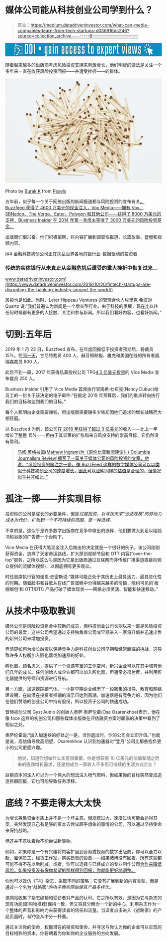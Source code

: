 # 媒体公司能从科技创业公司学到什么？

> 原文：<https://medium.datadriveninvestor.com/what-can-media-companies-learn-from-tech-startups-d036916dc246?source=collection_archive---------8----------------------->

[![](img/d83a5ed13d61650107df3b1b545404e9.png)](http://www.track.datadriveninvestor.com/1B9E)

随着越来越多的出版商考虑风险投资支持来刺激增长，他们明智的做法是关注一个多年来一直在收获风险投资回报——并遭受挫折——的群体。

![](img/e6d432ca6f52b331a3f37ac04e2d1759.png)

Photo by [Burak K](https://www.pexels.com/@weekendplayer?utm_content=attributionCopyText&utm_medium=referral&utm_source=pexels) from [Pexels](https://www.pexels.com/photo/matchstick-on-white-surface-1317255/?utm_content=attributionCopyText&utm_medium=referral&utm_source=pexels)

五年前，似乎每一个关于网络出版的新闻报道都与风险投资的宣布有关[。Buzzfeed 获得了 4600 万美元的现金注入，Vox Media——拥有 Vox、SBNation、The Verge、Eater、Polygon 和其他公司——获得了 8000 万美元的支持，Business Insider 在 2014 年第一季度末获得了 3000 万美元的风险投资基金。](https://qz.com/186492/why-venture-capitalists-are-suddenly-investing-in-news/)

出版商们很兴奋。他们积极招聘，将内容扩展到调查性报道、长篇故事、[音频](https://gystaudio.com/blog)和视频内容。

[](https://www.datadriveninvestor.com/2018/10/20/fintech-startups-are-disrupting-the-banking-industry-around-the-world/) [## 金融科技初创公司正在扰乱世界各地的银行业-数据驱动的投资者

### 传统的实体银行从未真正从金融危机后遭受的重大挫折中恢复过来…

www.datadriveninvestor.com](https://www.datadriveninvestor.com/2018/10/20/fintech-startups-are-disrupting-the-banking-industry-around-the-world/) 

风投也是如此。当时，Lerer Hippeau Ventures 的管理合伙人埃里克·希波对 Quartz 说:“我们普遍认为新闻是一个增长型行业。由于科技的发展，现在比以往任何时候都有更多的人接触、关注和参与新闻。所以我们看好内容，也看好新闻。”

# **切到:五年后**

2019 年 1 月 23 日，Buzzfeed 宣布，在年度回报低于投资者预期后，将裁员 15%。在[同一天](https://www.businessinsider.com/2019-media-layoffs-job-cuts-at-buzzfeed-huffpost-vice-details-2019-2#verizon-yahoo-aol-huffpost-800-jobs-january-23-7)，甘尼特裁员 400 人，赫芬顿邮报、雅虎和美国在线的所有者威瑞森裁员 800 人。

此后不到一周，2017 年获得私募股权公司 TPG[4.5 亿美元投资](https://variety.com/2017/digital/global/vice-cash-tpg-450-million-1202470168/)的 Vice Media 宣布裁员 250 人。

Business Insider 引用了 Vice Media 首席执行官南希·杜布克(Nancy Dubuc)给员工的一封关于该决定的电子邮件:“在敲定 2019 年预算后，我们的重点转向执行我们的目标和达到我们的目标。”

每个人都明白企业需要赚钱，但出版商需要赚多少钱却因他们追求的增长战略而大相径庭。

以 Buzzfeed 为例，该公司[在 2018 年获得了超过 3 亿美元](https://www.nytimes.com/2019/01/23/business/media/buzzfeed-layoffs.html)的收入——比上一年增长了整整 15%——但由于其显著的扩张和来自风投支持的崇高目标，它仍然没有盈利。

> [马修·英格拉姆(Mathew Ingram)为《哥伦比亚新闻评论》( Columbia Journalism Review)撰写了一篇关于媒体公司的风险投资的文章，他说，“风险投资的赌注之一是，像 BuzzFeed 这样的数字媒体公司可以以类似于科技初创公司的速度增长，因此可以证明同样的估值是合理的，但情况似乎并非如此。”](https://www.cjr.org/analysis/venture-capital-funding-vice-buzzfeed.php)

# **孤注一掷——并实现目标**

投资你的公司是成长的必要条件，但是*过度投资，以寻找未来“合适规模”的劳动力成本为代价，扩张到一个不可持续的范围，是一种选择。*

不幸的是，这似乎是许多数字出版商在竞争中做出的选择，他们要做大到足以给脸书和谷歌的广告费一个台阶下。

Vice Media 在获得大笔现金注入后做出的决定就是一个很好的例子。该公司刚刚获得资金，选择了天定命运路线，扩大原创视频节目和 OTT 内容(“over-the-top”服务，之所以这么叫是因为它是出版商通过互联网而非传统广播渠道直接向观众提供的流媒体视频)，以彻底拥有更多观众。

时任首席执行官的谢恩·史密斯说:“媒体可能正处于其历史上最具活力、最具进化性的时期。随着脸书和谷歌从在线广告蛋糕中分得越来越多的份额，隐约可见的‘瘦捆绑包’和 OTT/DTC 产品打破了媒体现状——网络必须灵活、智能和快速移动。”

# **从技术中吸取教训**

媒体公司是风险投资组合中较新的成员，但科技创业公司长期以来一直是风险投资公司的最爱，这些公司希望通过支持独角兽公司或早期进入一家将升值并迅速出售的新兴公司来增加投资。

弄清楚如何为增长融资以保持竞争力是科技创业公司早期和经常面临的挑战，这导致许多人权衡加入孵化器或加速器的好处。

孵化器，顾名思义，提供了一个资源丰富的工作空间，新兴企业可以在其中培育他们几年的成长。任何创始人或企业都可以加入孵化器，但通常必须付费，并利用孵化器提供的导师和资源进行导航。

另一方面，加速器踩踏气体。一小群早期企业经历了一段密集的指导、教育和网络建设期，在向潜在投资者推销的演示日达到高潮。加速器是有竞争力的，因为他们在他们赞助的创业公司中持有股份，所以投资于公司的快速成功。

音频初创公司 Gyst Audio 的创始人奥萨·奥萨伦霍(Osa Osarenkhoe)表示，他在像 face 这样的初创公司和那些媒体出版商在评估融资方案时面临的决策中看到了相似之处。

奥萨伦霍说:“加入加速器的好处之一是，当你退出时，你的公司会立即升值。”也就是说，高估值导致高期望，Osarenkhoe 认识到加速器对“登月”公司比那些抱负更小的公司更感兴趣。

> 他说，知道你想做什么生意很重要。你是想获得 10 亿美元的估值和随之而来的强劲增长需求，还是想成为一家收入不多但可持续的生活方式企业？

巨额资本的注入可以为一个伟大的想法注入喷气燃料，但如果你的目标突然变成追逐巨额回报，它也可能导致任务漂移。

# 底线？不要走得太大太快

为增长筹集资金本质上并不是一个坏主意。但规模过大、速度过快可能会适得其反。突然发现自己有足够的资本去尝试超乎想象的事情的公司，可以通过坚持使命来保持战略。

但这并不意味着你不能尝试新事物。

例如，如果你是一个有兴趣将内容扩展到音频或视频的数字出版商，你可以全力以赴，雇佣员工，租赁工作室，购买昂贵的设备——如果赌博没有回报，所有这些都可能不得不在以后削减。或者，你可以选择与已经成立的专业制作公司[合作来降低风险。如果投资没有像你希望的那样得到回报，你就能更好地调整。](https://gystaudio.com/)

你也可以效仿《T4》杂志，采取不同的策略；它没有扩展到新的内容类型，而是通过一个名为“战略家”*的电子商务网站使其产品多样化。*

该网站收集了杂志编辑和受访者对产品的认可。它之所以有效，是因为它与杂志的现有功能(即购物推荐)保持一致，但又将其分解为一个新的中心，利用杂志作为一个整体的声音和影响力来获得读者的信任和流量。当读者点击进入《战略家》的产品页面时，*纽约*会从中分一杯羹。

通过关注你的使命，权衡潜在的投资和使命，并寻求与你认为你的企业可以实现的目标相称的资本，你将朝着为你和你的企业服务的方向发展。